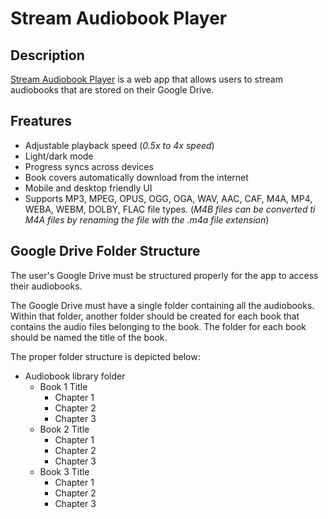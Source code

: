 # Stream Audiobook Player

## Description

[Stream Audiobook Player](https://stream-audiobook-player.herokuapp.com/) is a web app that allows users to stream audiobooks that are stored on their Google Drive.

## Freatures

- Adjustable playback speed (_0.5x to 4x speed_)
- Light/dark mode
- Progress syncs across devices
- Book covers automatically download from the internet
- Mobile and desktop friendly UI
- Supports MP3, MPEG, OPUS, OGG, OGA, WAV, AAC, CAF, M4A, MP4, WEBA, WEBM, DOLBY, FLAC file types. (_M4B files can be converted ti M4A files by renaming the file with the .m4a file extension_)

## Google Drive Folder Structure

The user's Google Drive must be structured properly for the app to access their audiobooks.

The Google Drive must have a single folder containing all the audiobooks. Within that folder, another folder should be created for each book that contains the audio files belonging to the book. The folder for each book should be named the title of the book.

The proper folder structure is depicted below:

- Audiobook library folder
  - Book 1 Title
    - Chapter 1
    - Chapter 2
    - Chapter 3
  - Book 2 Title
    - Chapter 1
    - Chapter 2
    - Chapter 3
  - Book 3 Title
    - Chapter 1
    - Chapter 2
    - Chapter 3
